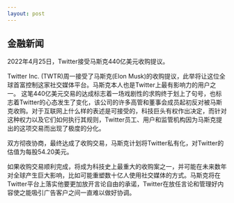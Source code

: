 ```yaml
---
layout: post
---
```


## 金融新闻

2022年4月25日，Twitter接受马斯克440亿美元收购提议。
         
 
Twitter Inc. (TWTR)周一接受了马斯克(Elon Musk)的收购提议，此举将让这位全球首富控制这家社交媒体平台。马斯克本人也是Twitter上最有影响力的用户之一。
这笔440亿美元交易的达成标志着一场戏剧性的求购终于划上了句号，也标志着Twitter的心态发生了变化，该公司的许多高管和董事会成员起初反对被马斯克收购。对于互联网上什么样的表述是可接受的，科技巨头有权作出决定，而针对这种权力以及它们如何执行其规则，Twitter员工、用户和监管机构因为马斯克提出的这项交易而出现了极度的分化。      

双方彻夜协商，最终达成了收购交易，马斯克计划将Twitter私有化，对Twitter的估值为每股54.20美元。     

如果收购交易顺利完成，将成为科技史上最重大的收购案之一，并可能在未来数年对全球产生巨大影响，比如可能重塑数十亿人使用社交媒体的方式。马斯克将在Twitter平台上落实他要更加放开言论自由的承诺，Twitter在放任言论和管理好内容使之能吸引广告客户之间一直难以做好协调。
